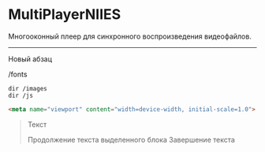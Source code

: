 # MultiPlayerNIIES
Многооконный плеер для синхронного воспроизведения видеофайлов.
***
Новый абзац 

/fonts

    dir /images
    dir /js

```html
<meta name="viewport" content="width=device-width, initial-scale=1.0">
```

> Текст
> 
> Продолжение текста выделенного блока
> Завершение текста
